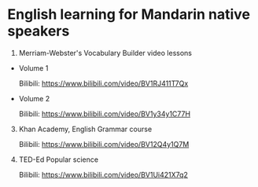 # English learning for Mandarin native speakers

1. Merriam-Webster's Vocabulary Builder video lessons

  * Volume 1

    Bilibili: <https://www.bilibili.com/video/BV1RJ411T7Qx>

  * Volume 2

    Bilibili: <https://www.bilibili.com/video/BV1y34y1C77H>

3. Khan Academy, English Grammar course

    Bilibili: <https://www.bilibili.com/video/BV12Q4y1Q7M>

4. TED-Ed Popular science

    Bilibili: <https://www.bilibili.com/video/BV1Ui421X7q2>
